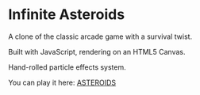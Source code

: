 # Infinite Asteroids

A clone of the classic arcade game with a survival twist.

Built with JavaScript, rendering on an HTML5 Canvas. 

Hand-rolled particle effects system.

You can play it here: [ASTEROIDS](http://gotno.github.io/asteroids/) 
